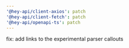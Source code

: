 ```yaml
---
'@hey-api/client-axios': patch
'@hey-api/client-fetch': patch
'@hey-api/openapi-ts': patch
---
```


fix: add links to the experimental parser callouts
